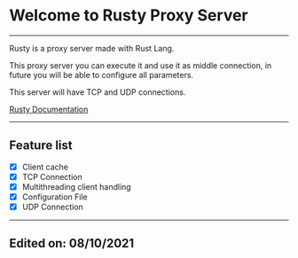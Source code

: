 # Welcome to Rusty Proxy Server
---

Rusty is a proxy server made with Rust Lang.

This proxy server you can execute it and use it as middle connection, in future you will be able to configure all parameters.


This server will have TCP and UDP connections.

[Rusty Documentation](https://netocodec.github.io/rusty-docs/)

---
Feature list
---

- [x] Client cache
- [x] TCP Connection
- [x] Multithreading client handling
- [x] Configuration File
- [x] UDP Connection

---
Edited on: 08/10/2021
---

